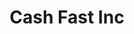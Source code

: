 ---
title: Cash Fast Inc
slug: cash-fast-inc
updated-on: '2024-05-30T13:44:31.749Z'
created-on: '2024-05-30T13:41:46.671Z'
published-on: '2024-05-30T13:54:32.469Z'
f_city-state-2:
- cms/city/longmont-co.md
- cms/city/northglenn-co.md
- cms/city/boulder-co.md
- cms/city/arvada-co.md
- cms/city/broomfield-co.md
- cms/city/indian-river-mi.md
f_locations:
- cms/payday-loan/cash-fast-inc-7532.md
- cms/payday-loan/cash-fast-inc-7533.md
- cms/payday-loan/cash-fast-inc-7534.md
- cms/payday-loan/cash-fast-inc-7535.md
- cms/payday-loan/cash-fast-inc-7536.md
- cms/payday-loan/cash-fast-inc-7537.md
- cms/payday-loan/cash-fast-inc-7538.md
- cms/payday-loan/cash-fast-inc-7539.md
- cms/payday-loan/cash-fast-inc-7540.md
f_states:
- cms/state/colorado.md
- cms/state/michigan.md
layout: '[company].html'
tags: company
---